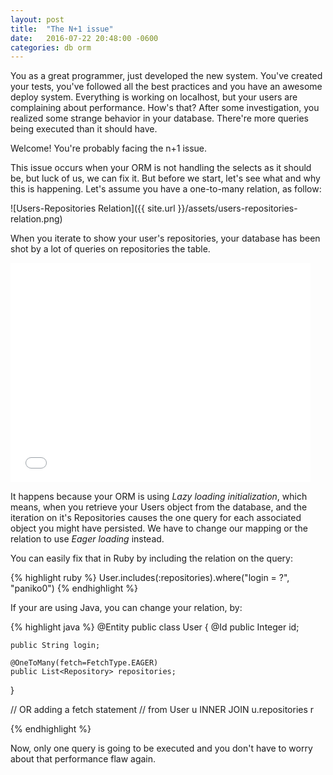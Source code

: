 ```yaml
---
layout: post
title:  "The N+1 issue"
date:   2016-07-22 20:48:00 -0600
categories: db orm
---
```

You as a great programmer, just developed the new system. You've created your tests, you've followed all the best practices and you have an awesome deploy system. Everything is working on localhost, but your users are complaining about performance. How's that? After some investigation, you realized some strange behavior in your database. There're more queries being executed than it should have.

Welcome! You're probably facing the n+1 issue.

This issue occurs when your ORM is not handling the selects as it should be, but luck of us, we can fix it. But before we start, let's see what and why this is happening. Let's assume you have a one-to-many relation, as follow:

![Users-Repositories Relation]({{ site.url }}/assets/users-repositories-relation.png)

When you iterate to show your user's repositories, your database has been shot by a lot of queries on repositories the table.

<iframe src="//giphy.com/embed/vftB6ua8uNXy0" width="480" height="351" frameBorder="0" class="giphy-embed" allowFullScreen></iframe><p><a href="http://giphy.com/gifs/vftB6ua8uNXy0"></a></p>

It happens because your ORM is using *Lazy loading initialization*, which means, when you retrieve your Users object from the database, and the iteration on it's Repositories causes the one query for each associated object you might have persisted. We have to change our mapping or the relation to use *Eager loading* instead.

You can easily fix that in Ruby by including the relation on the query:

{% highlight ruby %}
  User.includes(:repositories).where("login = ?", "paniko0")
{% endhighlight %}

If your are using Java, you can change your relation, by:

{% highlight java %}
  @Entity
  public class User {
    @Id
    public Integer id;

    public String login;

    @OneToMany(fetch=FetchType.EAGER)
    public List<Repository> repositories;
  }

  // OR adding a fetch statement
  // from User u INNER JOIN u.repositories r

{% endhighlight %}

Now, only one query is going to be executed and you don't have to worry about that performance flaw again.

